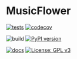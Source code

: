 # MusicFlower

[![tests](https://github.com/robert-lieck/MusicFlower/actions/workflows/tests.yml/badge.svg)](https://github.com/robert-lieck/MusicFlower/actions/workflows/tests.yml)
[![codecov](https://codecov.io/gh/robert-lieck/MusicFlower/branch/main/graph/badge.svg?token=D3G3NI02UB)](https://codecov.io/gh/robert-lieck/MusicFlower)

![build](https://github.com/robert-lieck/MusicFlower/workflows/build/badge.svg)
[![PyPI version](https://badge.fury.io/py/MusicFlower.svg)](https://badge.fury.io/py/MusicFlower)

[![docs](https://github.com/robert-lieck/MusicFlower/actions/workflows/docs.yml/badge.svg)](https://github.com/robert-lieck/MusicFlower/actions/workflows/docs.yml)
[![License: GPL v3](https://img.shields.io/badge/License-GPLv3-blue.svg)](https://www.gnu.org/licenses/gpl-3.0)
